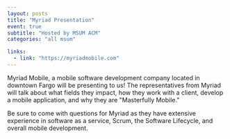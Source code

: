 ```yaml
---
layout: posts
title: "Myriad Presentation"
event: true
subtitle: "Hosted by MSUM ACM"
categories: "all msum"

links:
  - link: "https://myriadmobile.com"
---
```


Myriad Mobile, a mobile software development company located in downtown Fargo will be presenting to us! The representatives from Myriad will talk about what fields they impact, how they work with a client, develop a mobile application, and why they are "Masterfully Mobile."

Be sure to come with questions for Myriad as they have extensive experience in software as a service, Scrum, the Software Lifecycle, and overall mobile development. 